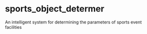 # sports_object_determer
An intelligent system for determining the parameters of sports event facilities
